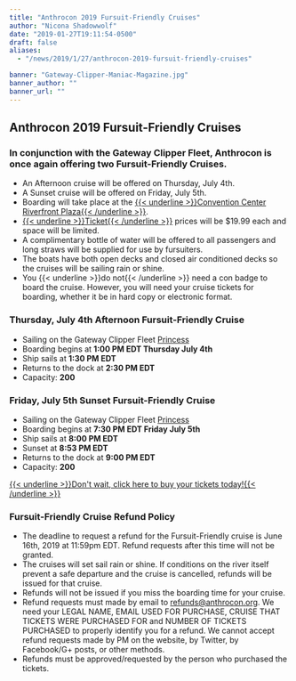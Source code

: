 ```yaml
---
title: "Anthrocon 2019 Fursuit-Friendly Cruises"
author: "Nicona Shadowwolf"
date: "2019-01-27T19:11:54-0500"
draft: false
aliases:
  - "/news/2019/1/27/anthrocon-2019-fursuit-friendly-cruises"

banner: "Gateway-Clipper-Maniac-Magazine.jpg"
banner_author: ""
banner_url: ""
---
```


## Anthrocon 2019 Fursuit-Friendly Cruises

### In conjunction with the Gateway Clipper Fleet, Anthrocon is once again offering two Fursuit-Friendly Cruises.

- An Afternoon cruise will be offered on Thursday, July 4th.
- A Sunset cruise will be offered on Friday, July 5th.
- Boarding will take place at the [{{< underline >}}Convention Center Riverfront Plaza{{< /underline >}}](https://www.google.com/maps/place/Convention+Center+Riverfront+Plaza/@40.4466298,-79.9981438,17.6z/data=%214m5%213m4%211s0x8834f3e2d1b52e63:0x3fcb157773936665%218m2%213d40.4462946%214d-79.9964557).
- [{{< underline >}}Ticket{{< /underline >}}](https://anthrocon.ticketspice.com/ac19-fursuit-friendly-cruise) prices will be $19.99 each and space will be limited.
- A complimentary bottle of water will be offered to all passengers and long straws will be supplied for use by fursuiters.
- The boats have both open decks and closed air conditioned decks so the cruises will be sailing rain or shine.
- You {{< underline >}}do not{{< /underline >}} need a con badge to board the cruise. However, you will need your cruise tickets for boarding, whether it be in hard copy or electronic format.

### Thursday, July 4th Afternoon Fursuit-Friendly Cruise

- Sailing on the Gateway Clipper Fleet [Princess](https://www.gatewayclipper.com/about-us/boats/)
- Boarding begins at **1:00 PM EDT Thursday July 4th**
- Ship sails at **1:30 PM EDT**
- Returns to the dock at **2:30 PM EDT**
- Capacity: **200**

### Friday, July 5th Sunset Fursuit-Friendly Cruise

- Sailing on the Gateway Clipper Fleet [Princess](https://www.gatewayclipper.com/about-us/boats/)
- Boarding begins at **7:30 PM EDT Friday July 5th**
- Ship sails at **8:00 PM EDT**
- Sunset at **8:53 PM EDT**
- Returns to the dock at **9:00 PM EDT**
- Capacity: **200**

[{{< underline >}}Don't wait, click here to buy your tickets today!{{< /underline >}}](https://anthrocon.ticketspice.com/ac19-fursuit-friendly-cruise)

### Fursuit-Friendly Cruise Refund Policy

- The deadline to request a refund for the Fursuit-Friendly cruise is June 16th, 2019 at 11:59pm EDT. Refund requests after this time will not be granted.
- The cruises will set sail rain or shine. If conditions on the river itself prevent a safe departure and the cruise is cancelled, refunds will be issued for that cruise.
- Refunds will not be issued if you miss the boarding time for your cruise.
- Refund requests must made by email to refunds@anthrocon.org.  We need your LEGAL NAME, EMAIL USED FOR PURCHASE, CRUISE THAT TICKETS WERE PURCHASED FOR and NUMBER OF TICKETS PURCHASED to properly identify you for a refund. We cannot accept refund requests made by PM on the website, by Twitter, by Facebook/G+ posts, or other methods.
- Refunds must be approved/requested by the person who purchased the tickets.
